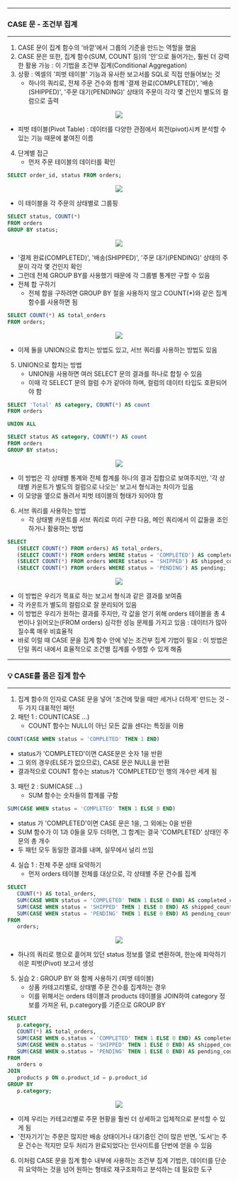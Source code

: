 -----
### CASE 문 - 조건부 집계
-----
1. CASE 문이 집계 함수의 '바깥'에서 그룹의 기준을 만드는 역할을 했음
2. CASE 문은 또한, 집계 함수(SUM, COUNT 등)의 '안'으로 들어가는, 훨씬 더 강력한 활용 가능 : 이 기법을 조건부 집계(Conditional Aggregation)
3. 상황 : 엑셀의 '피벗 테이블' 기능과 유사한 보고서를 SQL로 직접 만들어보는 것
   - 하나의 쿼리로, 전체 주문 건수와 함께 '결제 완료(COMPLETED)', '배송(SHIPPED)', '주문 대기(PENDING)' 상태의 주문이 각각 몇 건인지 별도의 컬럼으로 출력
<div align="center">
<img src="https://github.com/user-attachments/assets/24f5761b-13ca-4a6d-ba1d-cabc37a72d27">
</div>

   - 피벗 테이블(Pivot Table) : 데이터를 다양한 관점에서 회전(pivot)시켜 분석할 수 있는 기능 때문에 붙여진 이름

4. 단계별 접근
   - 먼저 주문 테이블의 데이터를 확인
```sql
SELECT order_id, status FROM orders;
```
<div align="center">
<img src="https://github.com/user-attachments/assets/da23baa5-48aa-464b-9b0a-f30d08d43401">
</div>

   - 이 테이블을 각 주문의 상태별로 그룹핑
```sql
SELECT status, COUNT(*)
FROM orders
GROUP BY status;
```
<div align="center">
<img src="https://github.com/user-attachments/assets/00bd8630-a2d9-4975-90c7-e74a10771959">
</div>

   - '결제 완료(COMPLETED)', '배송(SHIPPED)', '주문 대기(PENDING)' 상태의 주문이 각각 몇 건인지 확인
   - 그런데 전체 GROUP BY를 사용했기 때문에 각 그룹별 통계만 구할 수 있음
   - 전체 합 구하기
     + 전체 합을 구하려면 GROUP BY 절을 사용하지 않고 COUNT(*)와 같은 집계 함수를 사용하면 됨
```sql
SELECT COUNT(*) AS total_orders
FROM orders;
```
<div align="center">
<img src="https://github.com/user-attachments/assets/ccdd4506-8362-43d1-beda-5300db4e2d68">
</div>

   - 이제 둘을 UNION으로 합치는 방법도 있고, 서브 쿼리를 사용하는 방법도 있음

5. UNION으로 합치는 방법
   - UNION을 사용하면 여러 SELECT 문의 결과를 하나로 합칠 수 있음
   - 이때 각 SELECT 문의 컬럼 수가 같아야 하며, 컬럼의 데이터 타입도 호환되어야 함
```sql
SELECT 'Total' AS category, COUNT(*) AS count
FROM orders

UNION ALL

SELECT status AS category, COUNT(*) AS count
FROM orders
GROUP BY status;
```
<div align="center">
<img src="https://github.com/user-attachments/assets/592af1c3-c5aa-40d7-9ec7-902c58b132b5">
</div>

   - 이 방법은 각 상태별 통계와 전체 합계를 하나의 결과 집합으로 보여주지만, '각 상태별 카운트가 별도의 컬럼으로 나오는' 보고서 형식과는 차이가 있음
   - 이 모양을 옆으로 돌려서 피벗 테이블의 형태가 되어야 함

6. 서브 쿼리를 사용하는 방법
   - 각 상태별 카운트를 서브 쿼리로 미리 구한 다음, 메인 쿼리에서 이 값들을 조인하거나 활용하는 방법
```sql
SELECT
   (SELECT COUNT(*) FROM orders) AS total_orders,
   (SELECT COUNT(*) FROM orders WHERE status = 'COMPLETED') AS completed_count,
   (SELECT COUNT(*) FROM orders WHERE status = 'SHIPPED') AS shipped_count,
   (SELECT COUNT(*) FROM orders WHERE status = 'PENDING') AS pending;
```
<div align="center">
<img src="https://github.com/user-attachments/assets/c70a9ff9-c1f5-4ea2-bb71-36be1dba6801">
</div>

   - 이 방법은 우리가 목표로 하는 보고서 형식과 같은 결과를 보여줌
   - 각 카운트가 별도의 컬럼으로 잘 분리되어 있음
   - 이 방법은 우리가 원하는 결과를 주지만, 각 값을 얻기 위해 orders 테이블을 총 4번이나 읽어오는(FROM orders) 심각한 성능 문제를 가지고 있음 : 데이터가 많아질수록 매우 비효율적
   - 바로 이럴 때 CASE 문을 집계 함수 안에 넣는 조건부 집계 기법이 필요 : 이 방법은 단일 쿼리 내에서 효율적으로 조건별 집계를 수행할 수 있게 해줌

-----
### 💡 CASE를 품은 집계 함수
-----
1. 집계 함수의 인자로 CASE 문을 넣어 '조건에 맞을 때만 세거나 더하게' 만드는 것 - 두 가지 대표적인 패턴
2. 패턴 1 : COUNT(CASE ...)
   - COUNT 함수는 NULL이 아닌 모든 값을 센다는 특징을 이용
```sql
COUNT(CASE WHEN status = 'COMPLETED' THEN 1 END)
```
   - status가 'COMPLETED'이면 CASE문은 숫자 1을 반환
   - 그 외의 경우(ELSE가 없으므로), CASE 문은 NULL을 반환
   - 결과적으로 COUNT 함수는 status가 'COMPLETED'인 행의 개수만 세게 됨

3. 패턴 2 : SUM(CASE ...)
   - SUM 함수는 숫자들의 합계를 구함
```sql
SUM(CASE WHEN status = 'COMPLETED' THEN 1 ELSE 0 END)
```
   - status 가 'COMPLETED'이면 CASE 문은 1을, 그 외에는 0을 반환
   - SUM 함수가 이 1과 0들을 모두 더하면, 그 합계는 결국 'COMPLETED' 상태인 주문의 총 개수
   - 두 패턴 모두 동일한 결과를 내며, 실무에서 널리 쓰임

4. 실습 1 : 전체 주문 상태 요약하기
   - 먼저 orders 테이블 전체를 대상으로, 각 상태별 주문 건수를 집계
```sql
SELECT
   COUNT(*) AS total_orders,
   SUM(CASE WHEN status = 'COMPLETED' THEN 1 ELSE 0 END) AS completed_count,
   SUM(CASE WHEN status = 'SHIPPED' THEN 1 ELSE 0 END) AS shipped_count,
   SUM(CASE WHEN status = 'PENDING' THEN 1 ELSE 0 END) AS pending_count
FROM
   orders;
```
<div align="center">
<img src="https://github.com/user-attachments/assets/e3eee023-ded2-45d1-b707-7cb7c58824af">
</div>

   - 하나의 쿼리로 행으로 흩어져 있던 status 정보를 열로 변환하여, 한눈에 파악하기 쉬운 피벗(Pivot) 보고서 생성

5. 실습 2 : GROUP BY 와 함께 사용하기 (피벗 테이블)
   - 상품 카테고리별로, 상태별 주문 건수를 집계하는 경우
   - 이를 위해서는 orders 테이블과 products 테이블을 JOIN하여 category 정보를 가져온 뒤, p.category를 기준으로 GROUP BY
```sql
SELECT
   p.category,
   COUNT(*) AS total_orders,
   SUM(CASE WHEN o.status = 'COMPLETED' THEN 1 ELSE 0 END) AS completed_count,
   SUM(CASE WHEN o.status = 'SHIPPED' THEN 1 ELSE 0 END) AS shipped_count,
   SUM(CASE WHEN o.status = 'PENDING' THEN 1 ELSE 0 END) AS pending_count
FROM
   orders o
JOIN
   products p ON o.product_id = p.product_id
GROUP BY
   p.category;
```
<div align="center">
<img src="https://github.com/user-attachments/assets/3e98b5f6-4731-4d22-8fc6-f248faffd8b8">
</div>

   - 이제 우리는 카테고리별로 주문 현황을 훨씬 더 상세하고 입체적으로 분석할 수 있게 됨
   - '전자기기'는 주문은 많지만 배송 상태이거나 대기중인 건이 많은 반면, '도서'는 주문 건수는 적지만 모두 처리가 완료되었다는 인사이트를 단번에 얻을 수 있음

6. 이처럼 CASE 문을 집계 함수 내부에 사용하는 조건부 집계 기법은, 데이터를 단순히 요약하는 것을 넘어 원하는 형태로 재구조화하고 분석하는 데 필요한 도구
